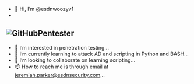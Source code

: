 - 👋 Hi, I’m @esdnwoozyv1
-
![GitHubPentester](https://user-images.githubusercontent.com/72991938/140967845-375fd1f3-2d7a-4c93-b090-c4658013a5b7.png)
-
- 👀 I’m interested in penetration testing...
- 🌱 I’m currently learning to attack AD and scripting in Python and BASH...
- 💞️ I’m looking to collaborate on learning scripting...
- 📫 How to reach me is through email at jeremiah.parker@esdnsecurity.com...

<!---
esdnwoozyv1/esdnwoozyv1 is a ✨ special ✨ repository because its `README.md` (this file) appears on your GitHub profile.
You can click the Preview link to take a look at your changes.
--->
